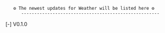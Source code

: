       ⚙️ The newest updates for Weather will be listed here ⚙️
          -----------------------------------------------------



[-] V0.1.0
